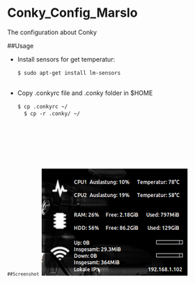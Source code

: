 Conky_Config_Marslo
===================

The configuration about Conky

##Usage
- Install sensors for get temperatur:
    <pre><code>$ sudo apt-get install lm-sensors
    </code></pre>
- Copy .conkyrc file and .conky folder in $HOME
    <pre><code>$ cp .conkyrc ~/
    $ cp -r .conky/ ~/
    <code><pre>

##Screenshot
![My_Conky](https://github.com/woainvzu/Conky_Config_Marslo/blob/master/conky_screenshot.png?raw=true)
